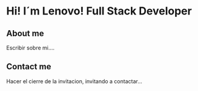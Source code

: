 # Hi! I´m Lenovo! Full Stack Developer

## About me
Escribir sobre mi....

## Contact me
Hacer el cierre de la invitacion, invitando a contactar...